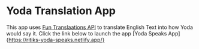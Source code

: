 # Yoda Translation App  
This app uses [Fun Translaations API](https://funtranslations.com/api/minion) to translate English Text into how Yoda would say it.
Click the link below to launch the app 
[Yoda Speaks App]{https://ritiks-yoda-speaks.netlify.app/}
